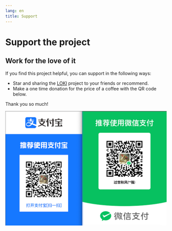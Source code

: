 ```yaml
---
lang: en
title: Support
---
```


# Support the project

## Work for the love of it

If you find this project helpful, you can support in the following ways:

- Star and sharing the [LOKI](https://github.com/guoshiqiufeng/loki) project to your friends or recommend.
- Make a one time donation for the price of a coffee with the QR code below.

Thank you so much!

![Support](/images/support.png)
